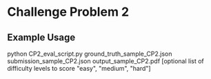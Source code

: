 # Challenge Problem 2

## Example Usage
python CP2_eval_script.py ground_truth_sample_CP2.json submission_sample_CP2.json output_sample_CP2.pdf [optional list of difficulty levels to score "easy", "medium", "hard"]
